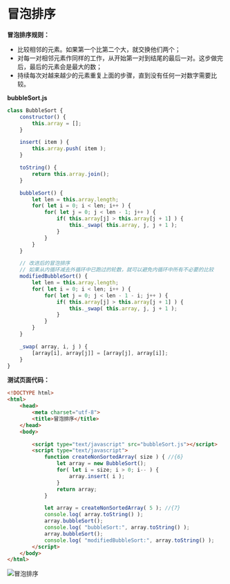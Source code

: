 # 冒泡排序
**冒泡排序规则：**
- 比较相邻的元素。如果第一个比第二个大，就交换他们两个；
- 对每一对相邻元素作同样的工作，从开始第一对到结尾的最后一对。这步做完后，最后的元素会是最大的数；
- 持续每次对越来越少的元素重复上面的步骤，直到没有任何一对数字需要比较。

**bubbleSort.js**
```javascript
class BubbleSort {
    constructor() {
        this.array = [];
    }

    insert( item ) {
        this.array.push( item );
    }

    toString() {
        return this.array.join();
    }

    bubbleSort() {
        let len = this.array.length;
        for( let i = 0; i < len; i++ ) {
            for( let j = 0; j < len - 1; j++ ) {
                if( this.array[j] > this.array[j + 1] ) {
                    this._swap( this.array, j, j + 1 );
                }
            }
        }
    }

    // 改进后的冒泡排序
    // 如果从内循环减去外循环中已跑过的轮数，就可以避免内循环中所有不必要的比较
    modifiedBubbleSort() {
        let len = this.array.length;
        for( let i = 0; i < len; i++ ) {
            for( let j = 0; j < len - 1 - i; j++ ) {
                if( this.array[j] > this.array[j + 1] ) {
                    this._swap( this.array, j, j + 1 );
                }
            }
        }
    }

    _swap( array, i, j ) {
        [array[i], array[j]] = [array[j], array[i]];
    }
}
```

**测试页面代码：**
```html
<!DOCTYPE html>
<html>
    <head>
        <meta charset="utf-8">
        <title>冒泡排序</title>
    </head>
    <body>

        <script type="text/javascript" src="bubbleSort.js"></script>
        <script type="text/javascript">
            function createNonSortedArray( size ) { //{6}
                let array = new BubbleSort();
                for( let i = size; i > 0; i-- ) {
                    array.insert( i );
                }
                return array;
            }

            let array = createNonSortedArray( 5 ); //{7}
            console.log( array.toString() );
            array.bubbleSort();
            console.log( "bubbleSort:", array.toString() );
            array.bubbleSort();
            console.log( "modifiedBubbleSort:", array.toString() );
        </script>
    </body>
</html>
```

![冒泡排序](https://upload-images.jianshu.io/upload_images/1726248-919a7dd046133941.png?imageMogr2/auto-orient/strip%7CimageView2/2/w/1240)
